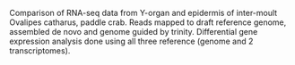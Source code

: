 Comparison of RNA-seq data from Y-organ and epidermis of inter-moult Ovalipes catharus, paddle crab.
Reads mapped to draft reference genome, assembled de novo and genome guided by trinity. Differential gene expression analysis done using all three reference (genome and 2 transcriptomes).

